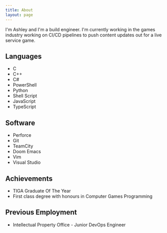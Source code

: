 ```yaml
---
title: About
layout: page
---
```


I'm Ashley and I'm a build engineer. I'm currently working in the games industry working on CI/CD pipelines to push content updates out for a live service game.

## Languages
- C
- C++
- C#
- PowerShell
- Python
- Shell Script
- JavaScript
- TypeScript

## Software
- Perforce
- Git
- TeamCity
- Doom Emacs
- Vim
- Visual Studio

## Achievements
- TIGA Graduate Of The Year
- First class degree with honours in Computer Games Programming

## Previous Employment
- Intellectual Property Office - Junior DevOps Engineer
